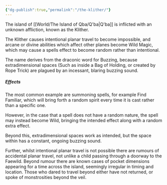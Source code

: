 ```yaml
---
{"dg-publish":true,"permalink":"/the-klither/"}
---
```



The island of [[World/The Island of Qba/Q'ba\|Q'ba]] is inflicted with an unknown affliction, known as the Klither. 

The Klither causes intentional planar travel to become impossible, and arcane or divine abilities which affect other planes become Wild Magic, which may cause a spells effect to become random rather than intentional.

The name derives from the draconic word for Buzzing, because extradimensional spaces (Such as inside a Bag of Holding, or created by Rope Trick) are plagued by an incessant, blaring buzzing sound.

##### Effects
The most common example are summoning spells, for example Find Familiar, which will bring forth a random spirit every time it is cast rather than a specific one.

However, in the case that a spell does not have a random nature, the spell may instead become Wild, bringing the intended effect along with a random extra effect.

Beyond this, extradimensional spaces work as intended, but the space within has a constant, ongoing buzzing sound.

Further, whilst intentional planar travel is not possible there are rumours of accidental planar travel, not unlike a child passing through a doorway to the Faewild. Beyond rumour there are known cases of pocket dimensions appearing for a time across the island, seemingly irregular in timing and location. Those who dared to travel beyond either have not returned, or spoke of monstrosities beyond the veil.